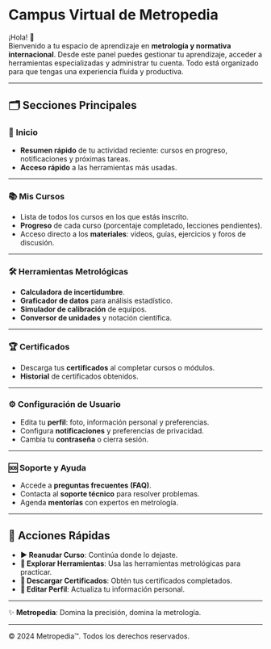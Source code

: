 

# Campus Virtual de Metropedia

¡Hola! 👋  
Bienvenido a tu espacio de aprendizaje en **metrología y normativa internacional**. Desde este panel puedes gestionar tu aprendizaje, acceder a herramientas especializadas y administrar tu cuenta. Todo está organizado para que tengas una experiencia fluida y productiva.  

---

## 🗂️ Secciones Principales

### 📌 **Inicio**  
- **Resumen rápido** de tu actividad reciente: cursos en progreso, notificaciones y próximas tareas.  
- **Acceso rápido** a las herramientas más usadas.  

---

### 📚 **Mis Cursos**  
- Lista de todos los cursos en los que estás inscrito.  
- **Progreso** de cada curso (porcentaje completado, lecciones pendientes).  
- Acceso directo a los **materiales**: videos, guías, ejercicios y foros de discusión.  

---

### 🛠️ **Herramientas Metrológicas**  
- **Calculadora de incertidumbre**.  
- **Graficador de datos** para análisis estadístico.  
- **Simulador de calibración** de equipos.  
- **Conversor de unidades** y notación científica.  

---

### 🏆 **Certificados**  
- Descarga tus **certificados** al completar cursos o módulos.  
- **Historial** de certificados obtenidos.  

---

### ⚙️ **Configuración de Usuario**  
- Edita tu **perfil**: foto, información personal y preferencias.  
- Configura **notificaciones** y preferencias de privacidad.  
- Cambia tu **contraseña** o cierra sesión.  

---

### 🆘 **Soporte y Ayuda**  
- Accede a **preguntas frecuentes (FAQ)**.  
- Contacta al **soporte técnico** para resolver problemas.  
- Agenda **mentorías** con expertos en metrología.  

---

## 🚀 Acciones Rápidas

- **▶️ Reanudar Curso**: Continúa donde lo dejaste.  
- **🔧 Explorar Herramientas**: Usa las herramientas metrológicas para practicar.  
- **📜 Descargar Certificados**: Obtén tus certificados completados.  
- **👤 Editar Perfil**: Actualiza tu información personal.  

---

✨ **Metropedia**: Domina la precisión, domina la metrología.  

---

© 2024 Metropedia™. Todos los derechos reservados.  
